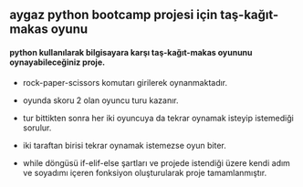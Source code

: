 ## aygaz python bootcamp projesi için taş-kağıt-makas oyunu
#### python kullanılarak bilgisayara karşı taş-kağıt-makas oyununu oynayabileceğiniz proje.
- rock-paper-scissors komutarı girilerek oynanmaktadır.

- oyunda skoru 2 olan oyuncu turu kazanır.

- tur bittikten sonra her iki oyuncuya da tekrar oynamak isteyip istemediği sorulur.

- iki taraftan birisi tekrar oynamak istemezse oyun biter.

- while döngüsü if-elif-else şartları ve projede istendiği üzere kendi adım ve soyadımı içeren fonksiyon oluşturularak proje tamamlanmıştır.
